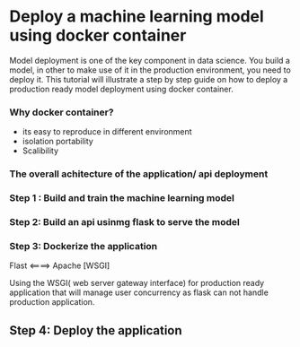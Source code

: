 # Deploy a machine learning model using docker container
Model deployment is one of the key component in data science. You build a model, in other to make use of it in the production environment, you need to deploy it.
This tutorial will illustrate a step by step guide on how to deploy a production ready model deployment using docker container.

### Why docker container?
* its easy to reproduce in different environment
* isolation portability
* Scalibility

### The overall achitecture of the application/ api deployment


### Step 1 : Build and train the machine learning model

### Step 2: Build an api usinmg flask to serve the model


### Step 3: Dockerize the application 
Flast <====> Apache [WSGI]

Using the WSGI( web server gateway interface) for production ready application that will manage user concurrency as flask can not handle production application.


## Step 4: Deploy the application 